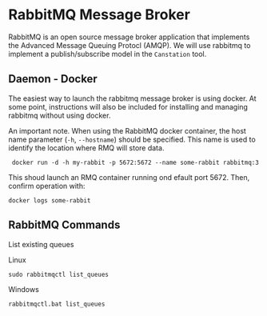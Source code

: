 # RabbitMQ Message Broker 
RabbitMQ is an open source message broker application that implements the Advanced Message Queuing Protocl (AMQP). We will use rabbitmq to implement a publish/subscribe model in the `Canstation` tool. 

## Daemon - Docker 
The easiest way to launch the rabbitmq message broker is using docker. At some point, instructions will also be included for installing and managing rabbitmq without using docker. 

An important note. When using the RabbitMQ docker container, the host name parameter (`-h`, `--hostname`) should be specified. This name is used to identify the location where RMQ will store data. 
```
 docker run -d -h my-rabbit -p 5672:5672 --name some-rabbit rabbitmq:3
```

This shoud launch an RMQ container running ond efault port 5672. Then, confirm operation with:
```
docker logs some-rabbit
```

## RabbitMQ Commands
List existing queues

Linux 
```
sudo rabbitmqctl list_queues 
```
Windows
```
rabbitmqctl.bat list_queues
```
